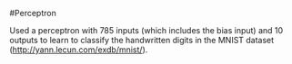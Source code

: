 #Perceptron


Used a perceptron with 785 inputs (which includes the bias input) and 10 outputs to learn to classify the handwritten digits in the MNIST dataset (http://yann.lecun.com/exdb/mnist/).
